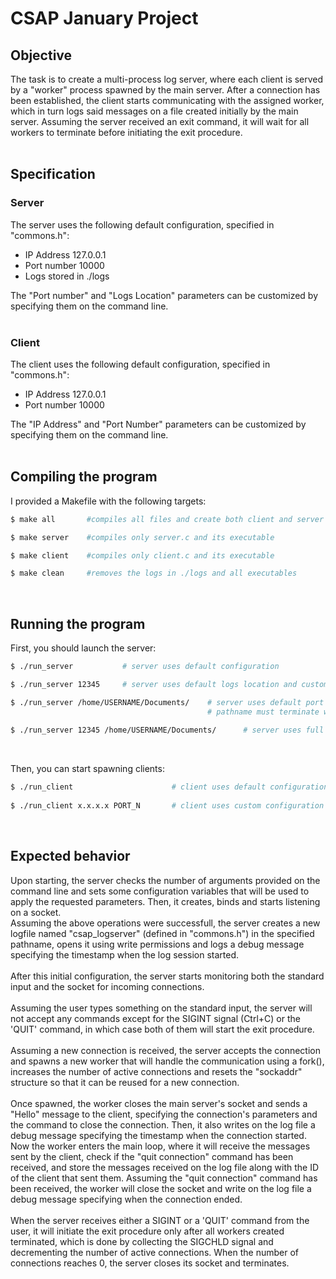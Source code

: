 # CSAP January Project


## Objective
The task is to create a multi-process log server, where each client is served by a "worker" process spawned by the main server.
After a connection has been established, the client starts communicating with the assigned worker, which in turn logs said messages on a file created initially by the main server.
Assuming the server received an exit command, it will wait for all workers to terminate before initiating the exit procedure.<br><br>



## Specification

### Server
The server uses the following default configuration, specified in "commons.h":
* IP Address 127.0.0.1
* Port number 10000
* Logs stored in ./logs

The "Port number" and "Logs Location" parameters can be customized by specifying them on the command line.<br><br>

### Client
The client uses the following default configuration, specified in "commons.h":
* IP Address 127.0.0.1
* Port number 10000

The "IP Address" and "Port Number" parameters can be customized by specifying them on the command line.<br><br>




## Compiling the program
I provided a Makefile with the following targets:

```sh
$ make all       #compiles all files and create both client and server executables

$ make server    #compiles only server.c and its executable

$ make client    #compiles only client.c and its executable

$ make clean     #removes the logs in ./logs and all executables
```
<br>



## Running the program
First, you should launch the server:

```sh
$ ./run_server           # server uses default configuration

$ ./run_server 12345     # server uses default logs location and custom port number

$ ./run_server /home/USERNAME/Documents/    # server uses default port number and custom logs location
                                            # pathname must terminate with /, otherwise it may be a file :D
                                            
$ ./run_server 12345 /home/USERNAME/Documents/      # server uses full custom configuration
```
<br>

Then, you can start spawning clients:

```sh
$ ./run_client                      # client uses default configuration
                                            
$ ./run_client x.x.x.x PORT_N       # client uses custom configuration
```
<br>



## Expected behavior
Upon starting, the server checks the number of arguments provided on the command line and sets some configuration variables that will be used to apply the requested parameters.
Then, it creates, binds and starts listening on a socket.
<br>
Assuming the above operations were successfull, the server creates a new logfile named "csap_logserver" (defined in "commons.h") in the specified pathname, opens it using write permissions and logs a debug message specifying the timestamp when the log session started.
<br> <br>
After this initial configuration, the server starts monitoring both the standard input and the socket for incoming connections.
<br> <br>
Assuming the user types something on the standard input, the server will not accept any commands except for the SIGINT signal (Ctrl+C) or the 'QUIT' command, in which case both of them will start the exit procedure.
<br> <br>
Assuming a new connection is received, the server accepts the connection and spawns a new worker that will handle the communication using a fork(), increases the number of active connections and resets the "sockaddr" structure so that it can be reused for a new connection.
<br> <br>
Once spawned, the worker closes the main server's socket and sends a "Hello" message to the client, specifying the connection's parameters and the command to close the connection. Then, it also writes on the log file a debug message specifying the timestamp when the connection started.
<br>
Now the worker enters the main loop, where it will receive the messages sent by the client, check if the "quit connection" command has been received, and store the messages received on the log file along with the ID of the client that sent them.
Assuming the "quit connection" command has been received, the worker will close the socket and write on the log file a debug message specifying when the connection ended.
<br> <br>
When the server receives either a SIGINT or a 'QUIT' command from the user, it will initiate the exit procedure only after all workers created terminated, which is done by collecting the SIGCHLD signal and decrementing the number of active connections.
When the number of connections reaches 0, the server closes its socket and terminates.

